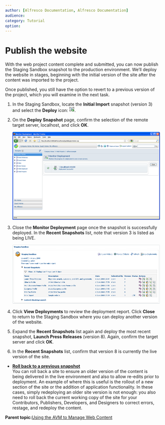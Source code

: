 ```yaml
---
author: [Alfresco Documentation, Alfresco Documentation]
audience: 
category: Tutorial
option: 
---
```


# Publish the website

With the web project content complete and submitted, you can now publish the Staging Sandbox snapshot to the production environment. We’ll deploy the website in stages, beginning with the initial version of the site after the content was imported to the project.

Once published, you still have the option to revert to a previous version of the project, which you will examine in the next task.

1.  In the Staging Sandbox, locate the **Initial Import** snapshot \(version 3\) and select the **Deploy** icon: ![Deploy](../images/deploy.png).

2.  On the **Deploy Snapshot** page, confirm the selection of the remote target server, localhost, and click **OK**.

    ![Monitor Deployment](../images/Deployment.png)

3.  Close the **Monitor Deployment** page once the snapshot is successfully deployed. In the **Recent Snapshots** list, note that version 3 is listed as being LIVE.

    ![Recent Snapshots list](../images/SnapshotLive.png)

4.  Click **View Deployments** to review the deployment report. Click **Close** to return to the Staging Sandbox where you can deploy another version of the website.

5.  Expand the **Recent Snapshots** list again and deploy the most recent snapshot, **Launch Press Releases** \(version 8\). Again, confirm the target server and click **OK**.

6.  In the **Recent Snapshots** list, confirm that version 8 is currently the live version of the site.


-   **[Roll back to a previous snapshot](../tasks/gs-wcm-rollback.md)**  
You can roll back a site to ensure an older version of the content is being delivered in the live environment and also to allow re-edits prior to deployment. An example of where this is useful is the rollout of a new section of the site or the addition of application functionality. In these cases, simply redeploying an older site version is not enough: you also need to roll back the current working copy of the site for your Contributors, Publishers, Developers, and Designers to correct errors, restage, and redeploy the content.

**Parent topic:**[Using the AVM to Manage Web Content](../concepts/gs-wcm-intro.md)

